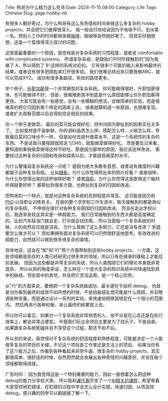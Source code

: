 Title: 鸭哥为什么精力这么充沛
Date: 2024-11-15 08:00
Category: Life
Tags: Chinese
Slug: yage-hobby-nb

有很多人都好奇过，为什么鸭哥有这么多热情和时间来做这么多复杂的 hobby projects，并且把它们做得很深入。
我一般会打哈哈说因为干啥啥不行，划水第一名。把别人工作的时间都用来做[咖啡](https://yage.ai/HG-1-coffee-grinder-review.html)，做咖啡自然就好喝了。
但其实仔细想想，这是一个蛮值得深入探讨的问题。

这里面最重要的一个原因，我觉得是对复杂系统的习惯程度，或者说 comfortable with complicated systems。
所谓复杂系统，是跟我们平时所接触到的"因为我做了 A，所以得到了 B"这样的系统对应的。
它有很多个可能的输入来影响最终的结果，或者说有很多把钥匙来打开很多锁。
我们很难总结出来只要我做ABC，就可以完成XYZ。
成功有很多条路径，失败的路径更多。

举个例子，[升职加薪](https://yage.ai/four-field-interview.html)是一个非常典型的复杂系统。
你可能做得很好，升职加薪很快，也可能做得不好。
但是，很难推断其中到底是什么原因能够让你升职加薪得更快。
大家可能会有一些感觉，会有一些模糊的想法，会做简单的实验，但是很难真的把它归因到某个特定的因素上去。
或者就算知道一些原因，也很难复现。或者扩大观察范围以后会得到完全相反的结果。

另一个例子是做菜。
最后的菜可能会很好吃，但中间因为牵扯到的因素实在太多了。
比如食材是不是新鲜，你的调料品质怎么样，搭配怎么样，火候怎么样，导致最后菜的口味也不一样。
但是如何去提升做菜水平，这是一个系统性的复杂的东西。
不是说我只要按部就班说 12345，就能做菜做得好吃。
而是要反过来看，要知道如果我做菜做得这样不好吃，那是因为那样的原因，我应该这样改进。
需要经过这种复杂的归因和改进和探索以后，才能提高做菜的水平。

为什么要强调复杂系统这一点呢？
是因为绝大多数有意思、或者说有难度的兴趣都属于这种复杂系统。
比如[摄影](https://yage.ai/focal-length-in-photography.html)，为什么你觉得照出来的照片好看？
或者咖啡，为什么你觉得出来的这杯咖啡好喝？
或者[耳机](https://yage.ai/sound-engineering-1-scientific-hifi.html)，为什么你觉得这首歌用这个器材听得就更好听？
都牵扯到很多方面，也牵扯到复杂的归因和改进。

而鸭哥的一个特点，就是对这种复杂系统的忍耐程度非常高。
这可能是因为和 [PhD](https://yage.ai/phd-master-selection.html) 以及职业训练有关。
在我的整个求学和工作生涯中，每天接触到的都是类似的复杂系统。
不停地在做针对各种复杂原因的归因和改进。
而且在走出学校以后，我逐渐发现这其实是一种超能力。
我们日常接触到的东西大都是高度确定的，比如汽车踩油门就会走，打伞就会挡住雨。
所以当面临一个复杂系统的时候，人的自然反应就是沮丧。
为什么我做了这么多努力，它还是没有改进？
到底要怎么做才可以？
而如果拥有面对复杂系统可以仍然很舒适地思考，有效改进的超能力，自然就可以做到很多很复杂的事情。

具体地说，这会在"知"和"行"两个方面帮助到这些hobby projects。
一方面，这些领域都是现存的人类已经研究过很多年的领域，所以只有在继承的基础上才能往前发展。
但因为这些都是非常复杂的系统，所以人类围绕它们的理论本身就非常庞杂。
所以从知的角度来说，怎么样在一个庞大复杂的知识系统中间快速找到其中的脉络，领会其中的直觉，并且把它灵活运用，是一个核心优势。

从"行"的方面来说，要想把一个复杂系统做成功，最关键在于如何 debug。
也就是当你看到最终的成效不如所想的时候，不是拍脑袋乱想可能是什么原因，并且瞎调各种变量，而是通过设计一系列的实验，来快速地把原因锁定在一个很小的范围内。
然后再进行各种权衡，来让最终的结果提上去。

所以你可以看见，如果对一个复杂系统非常熟悉的人，他不论是在心态还是在执行效率上，都会非常占便宜。
毕竟我们玩业余项目主要是为了找乐子，不是自虐。
如果跟复杂系统死磕并且不享受这个过程，那还不如不玩。

所以总的来说，我觉得对于复杂系统的舒适程度和熟练程度，可能是决定一个人能做多复杂的项目的关键，不论这个项目是工作里还是生活上的项目。
如果当你有了这个能力之后，你看到各种看起来非常牛逼、很复杂的 hobby projects，其实都很简单、很舒适的时候，自然而然就会发展出各种奇怪的兴趣爱好，并且在每个领域都取得成就。

广告时间：
因为我觉得这是一个特别重要的能力，因此一直想着怎么把这种debug的能力分享给大家。
所以我和[课代表](https://space.bilibili.com/491306902/)开发了一个[AI相关的课程](https://www.superlinear.academy/c/ai/)，希望带着大家受控地犯错误，在犯错的过程中学会怎么设计实践，快速归因，从而高效debug。感兴趣的同学可以戳链接了解一下。